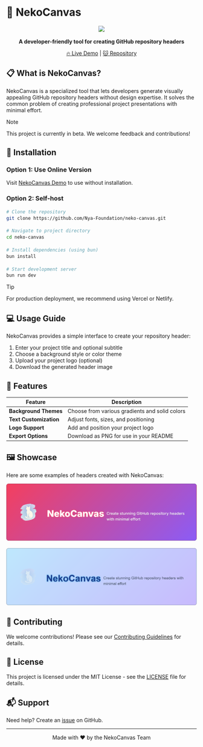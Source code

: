 # 🐾 NekoCanvas

<div align="center">
  
  <img src="https://raw.githubusercontent.com/Nya-Foundation/neko-canvas/images/header.png" width="400" />
  
  **A developer-friendly tool for creating GitHub repository headers**
  
  [🔥 Live Demo](https://nya-foundation.io/neko-canvas) | [🐱 Repository](https://github.com/Nya-Foundation/neko-canvas)
  
</div>

## 📋 What is NekoCanvas?

NekoCanvas is a specialized tool that lets developers generate visually appealing GitHub repository headers without design expertise. It solves the common problem of creating professional project presentations with minimal effort.

> [!NOTE]
> This project is currently in beta. We welcome feedback and contributions!

## 🚀 Installation

### Option 1: Use Online Version

Visit [NekoCanvas Demo](https://nya-foundation.io/neko-canvas) to use without installation.

### Option 2: Self-host

```bash
# Clone the repository
git clone https://github.com/Nya-Foundation/neko-canvas.git

# Navigate to project directory
cd neko-canvas

# Install dependencies (using bun)
bun install

# Start development server
bun run dev
```

> [!TIP]
> For production deployment, we recommend using Vercel or Netlify.

## 💻 Usage Guide

NekoCanvas provides a simple interface to create your repository header:

1. Enter your project title and optional subtitle
2. Choose a background style or color theme
3. Upload your project logo (optional)
4. Download the generated header image

## 🎨 Features

| Feature | Description |
|---------|-------------|
| **Background Themes** | Choose from various gradients and solid colors |
| **Text Customization** | Adjust fonts, sizes, and positioning |
| **Logo Support** | Add and position your project logo |
| **Export Options** | Download as PNG for use in your README |

## 🖼️ Showcase

Here are some examples of headers created with NekoCanvas:

<div align="center">
  <img src="images/example_1.png" width="600" alt="Example Header 1" />
  <br><br>
  <img src="images/example_2.png" width="600" alt="Example Header 2" />
</div>

## 🤝 Contributing

We welcome contributions! Please see our [Contributing Guidelines](CONTRIBUTING.md) for details.

## 📜 License

This project is licensed under the MIT License - see the [LICENSE](LICENSE) file for details.

## 📬 Support

Need help? Create an [issue](https://github.com/Nya-Foundation/neko-canvas/issues) on GitHub.

---

<div align="center">
  Made with ❤️ by the NekoCanvas Team
</div>